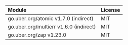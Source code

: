 | Module                                 | License   |
|:---------------------------------------|:----------|
| go.uber.org/atomic v1.7.0 (indirect)   | MIT       |
| go.uber.org/multierr v1.6.0 (indirect) | MIT       |
| go.uber.org/zap v1.23.0                | MIT       |